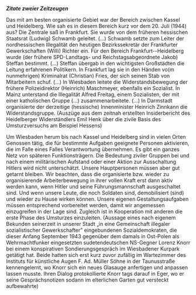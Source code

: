 ***Zitate zweier Zeitzeugen***

Das mit am besten organisierte Gebiet war der Bereich zwischen Kassel
und Heidelberg. Wie sah es in diesem Bereich kurz vor dem 20. Juli
(1944) aus? Die Zentrale saß in Frankfurt. Sie wurde von dem früheren
hessischen Staatsrat (Ludwig) Schwamb geleitet. (...) Schwamb setzte zum
Leiter der nordhessischen Illegalität den heutigen Bezirkssekretär der
Frankfurter Gewerkschaften (Willi) Richter ein. Für den Bereich
Frankfurt--Heidelberg wurde (der frühere SPD-Landtags- und
Reichstagsabgeordnete Jakob) Steffan bestimmt. (...) Steffan übergab in
den wichtigsten Großstädten die Leitung erfahrenen Politikern. In
Frankfurt lag sie in den Händen vo(m nunmehrigen) Kriminalrat
(Christian) Fries, der sich seinen Stab von Mitarbeitern schuf. (...) In
Wiesbaden leitete die Widerstandsbewegung der frühere Polizeidirektor
(Heinrich) Maschmeyer, ebenfalls ein Sozialist. In Mainz unterstand die
Illegalität Alfred Freitag, einem Sozialisten, der mit einer
katholischen Gruppe (...) zusammenarbeitete. (...) In Darmstadt
organisierte der derzeitige (hessische) Innenminister Heinrich Zinnkann
die Widerstandsgruppe. (Auszüge aus dem zeitnah erstellten
Insiderbericht des Heidelberger Widerständlers Emil Henk über die zivile
Basis des Umsturzversuchs am Beispiel Hessens)

Um Wiesbaden herum bis nach Kassel und Heidelberg sind in vielen Orten
Genossen tätig, die für bestimmte Aufgaben geeignete Personen
aktivieren, die im Falle eines Falles Verantwortung übernehmen. Es gibt
ein ganzes Netz von späteren Funktionsträgern. Die Bedeutung ziviler
Gruppen bei und nach einem militärischen Aufstand oder einer Aktion zur
Ausschaltung Hitlers wird nicht unterschätzt. Unsere Hauptpersonen
müssen aber gut getarnt bleiben. Wir beachten, dass die organisierte
bzw. wieder zu organisierende Arbeiterbewegung in ihrer vollen Kraft
erst dann aktiv werden kann, wenn Hitler und seine Führungsmannschaft
ausgeschaltet sind. Und wenn unsere Leute, die noch Soldaten sind,
demobilisiert (sind) und wieder zu Hause wirken können. Unsere eigenen
Gestaltungsaufgaben müssen entsprechend vorbereitet werden, damit wir
angemessen einzugreifen in der Lage sind. Zugleich ist in Kooperation
mit anderen die erste Phase des Umsturzes einzuleiten. (Aussage eines
nach eigenem Bekunden seinerzeit in unserer Stadt „in eine Gemeinschaft
illegaler sozialistischer Gewerkschafter" eingebundenen
Sozialdemokraten, die dieser Anfang September 1943 gegenüber dem damals
in Ost-Polen als Wehrmachtfunker eingesetzten sudetendeutschen NS-Gegner
Lorenz Knorr bei einem konspirativen Sondierungsgespräch im Wiesbadener
Kurpark getätigt hat. Beide hatten sich erst kurz zuvor zufällig im
Wartezimmer des Instituts für künstliche Augen F. Ad. Müller Söhne in
der Taunusstraße kennengelernt, wo Knorr sich ein neues Glasauge
anfertigen und anpassen lassen musste. Ihren Dialog protokollierte Knorr
tags darauf in Eger, wo er seine Gesprächsnotizen sodann im elterlichen
Garten gut versteckt aufbewahrte)

